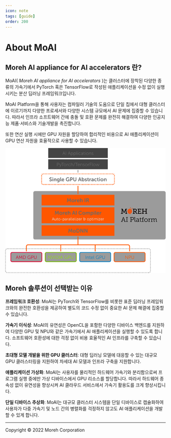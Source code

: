 ```yaml
---
icon: note
tags: [guide]
order: 200
---
```


# About MoAI

## Moreh AI appliance for AI accelerators 란?

MoAI( *Moreh AI appliance for AI accelerators* )는 클러스터에 장착된 다양한 종류의 가속기에서 PyTorch 혹은 TensorFlow로 작성된 애플리케이션을 수정 없이 실행시키는 분산 딥러닝 프레임워크입니다.

MoAI Platform을 통해 사용자는 컴파일러 기술의 도움으로 단일 칩에서 대형 클러스터에 이르기까지 다양한 프로세서와 다양한 시스템 규모에서 AI 문제에 집중할 수 있습니다. 따라서 인프라 소프트웨어 간에 충돌 및 호환 문제를 완전히 해결하여 다양한 인공지능 제품·서비스와 기술개발을 촉진합니다.

또한 연산 실행 시에만 GPU 자원을 할당하여 합리적인 비용으로 AI 애플리케이션이 GPU 연산 자원을 효율적으로 사용할 수 있습니다.

![](./img/moai.svg)


## Moreh 솔루션이 선택받는 이유

**프레임워크 호환성**:
MoAI는 PyTorch와 TensorFlow를 비롯한 표준 딥러닝 프레임워크와의 완전한 호환성을 제공하여 별도의 코드 수정 없이 중요한 AI 문제 해결에 집중할 수 있습니다. 

**가속기 이식성**:
MoAI의 유연성은 OpenCL을 포함한 다양한 디바이스 백엔드를 지원하여 다양한 GPU 및 NPU와 같은 가속기에서 AI 애플리케이션을 실행할 수 있도록 합니다. 소프트웨어 호환성에 대한 걱정 없이 비용 효율적인 AI 인프라를 구축할 수 있습니다.


**초대형 모델 개발을 위한 GPU 클러스터**:
대형 딥러닝 모델에 대응할 수 있는 대규모 GPU 클러스터링을 지원하여 차세대 AI 모델과 인프라 구축을 지원합니다.

**애플리케이션 가상화**:
MoAI는 사용자를 물리적인 하드웨어 가속기와 분리함으로써 프로그램 실행 중에만 가상 디바이스에서 GPU 리소스를 할당합니다. 따라서 하드웨어 종속성 없이 유연성을 향상시켜 AI 클라우드 서비스에서 가속기 활용도를 크게 향상시킵니다.

**단일 디바이스 추상화**:
MoAI는 대규모 클러스터 시스템을 단일 디바이스로 캡슐화하여 사용자가 다중 가속기 및 노드 간의 병렬화를 걱정하지 않고도 AI 애플리케이션을 개발할 수 있게 합니다. 


---

Copyright © 2022 Moreh Corporation